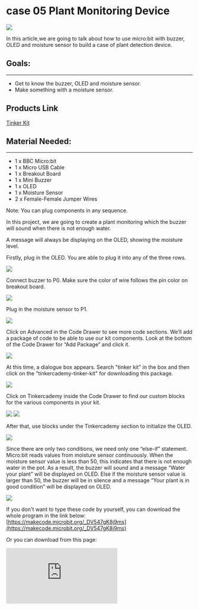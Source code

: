﻿# case 05 Plant Monitoring Device

![](https://wiki-media-ef.oss-cn-hongkong.aliyuncs.com//images/kUZLoEo.jpg)

In this article,we are going to talk about how to use micro:bit with buzzer, OLED and moisture sensor to build a case of plant detection device.


## Goals:
---

- Get to know the buzzer, OLED and moisture sensor.
- Make something with a moisture sensor.

## Products Link

[Tinker Kit](https://www.elecfreaks.com/micro-bit-tinker-kit.html)

## Material Needed:
---

- 1 x BBC Micro:bit
- 1 x Micro USB Cable
- 1 x Breakout Board
- 1 x Mini Buzzer
- 1 x OLED
- 1 x Moisture Sensor
- 2 x Female-Female Jumper Wires

Note: You can plug components in any sequence.

In this project, we are going to create a plant monitoring which the buzzer will sound when there is not enough water.

A message will always be displaying on the OLED, showing the moisture level.

Firstly, plug in the OLED.
You are able to plug it into any of the three rows.

![](https://wiki-media-ef.oss-cn-hongkong.aliyuncs.com//images/qOBV7Uf.png)

Connect buzzer to P0. Make sure the color of wire follows the pin color on breakout board.

![](https://wiki-media-ef.oss-cn-hongkong.aliyuncs.com//images/ABoiMrD.jpg)

Plug in the moisture sensor to P1.

![](https://wiki-media-ef.oss-cn-hongkong.aliyuncs.com//images/jgTG7i6.jpg)

Click on Advanced in the Code Drawer to see more code sections.
We’ll add a package of code to be able to use our kit components.
Look at the bottom of the Code Drawer for “Add Package” and click it.

![](https://wiki-media-ef.oss-cn-hongkong.aliyuncs.com//images/FOHSrAx.png)

At this time, a dialogue box appears. Search "tinker kit" in the box and then click on the "tinkercademy-tinker-kit" for downloading this package.

![](https://wiki-media-ef.oss-cn-hongkong.aliyuncs.com//images/G2nV10d.png)

Click on Tinkercademy inside the Code Drawer to find our custom blocks for the various components in your kit.

![](https://wiki-media-ef.oss-cn-hongkong.aliyuncs.com//images/57H4sCe.png)
![](https://wiki-media-ef.oss-cn-hongkong.aliyuncs.com//images/DaZC53n.png)

After that, use blocks under the Tinkercademy section to initialize the OLED.

![](https://wiki-media-ef.oss-cn-hongkong.aliyuncs.com//images/xAM8RDr.png)

Since there are only two conditions, we need only one “else-if” statement.
Micro:bit reads values from moisture sensor continuously.
When the moisture sensor value is less than 50, this indicates that there is not enough water in the pot. As a result, the buzzer will sound and a message “Water your plant” will be displayed on OLED. Else if the moisture sensor value is larger than 50, the buzzer will be in silence and a message “Your plant is in good condition” will be displayed on OLED.

![](https://wiki-media-ef.oss-cn-hongkong.aliyuncs.com//images/qy2wheV.png)

If you don't want to type these code by yourself, you can download the whole program in the link below:
[https://makecode.microbit.org/_DV547gK8j9ms](https://makecode.microbit.org/_DV547gK8j9ms)

Or you can download from this page:

<div
    style={{
        position: 'relative',
        paddingBottom: '60%',
        overflow: 'hidden',
    }}
>
    <iframe
        src="https://makecode.microbit.org/_DV547gK8j9ms"
        frameborder="0"
        sandbox="allow-popups allow-forms allow-scripts allow-same-origin"
        style={{
            position: 'absolute',
            width: '100%',
            height: '100%',
        }}
    />
</div>


Finally! You have created a device to monitor your plant! Now, let’s try it!

![](https://wiki-media-ef.oss-cn-hongkong.aliyuncs.com//images/nD0PGDe.png)

Download these code into micro:bit. Find a green plant and plug moisture sensor panel into the soil and watch. When there is not enough water, the buzzer will alarm to tell you "it's time to water your plant!". And when the plant has enough water, then the OLED panel will show you water is enough and no need to water the plant.
Isn't it very interesting?
